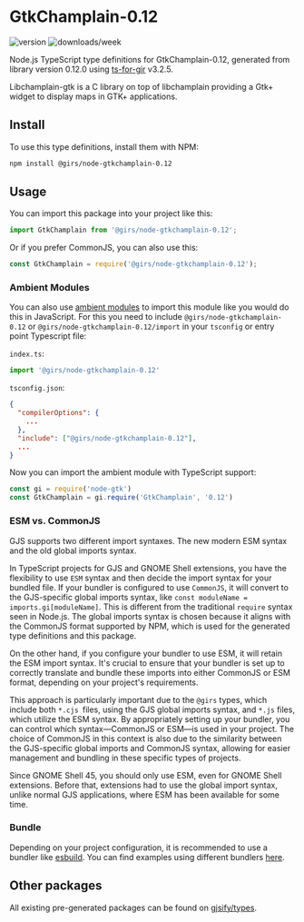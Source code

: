 
# GtkChamplain-0.12

![version](https://img.shields.io/npm/v/@girs/node-gtkchamplain-0.12)
![downloads/week](https://img.shields.io/npm/dw/@girs/node-gtkchamplain-0.12)


Node.js TypeScript type definitions for GtkChamplain-0.12, generated from library version 0.12.0 using [ts-for-gir](https://github.com/gjsify/ts-for-gir) v3.2.5.

Libchamplain-gtk is a C library on top of libchamplain providing a Gtk+ widget to display maps in GTK+ applications.

## Install

To use this type definitions, install them with NPM:
```bash
npm install @girs/node-gtkchamplain-0.12
```

## Usage

You can import this package into your project like this:
```ts
import GtkChamplain from '@girs/node-gtkchamplain-0.12';
```

Or if you prefer CommonJS, you can also use this:
```ts
const GtkChamplain = require('@girs/node-gtkchamplain-0.12');
```

### Ambient Modules

You can also use [ambient modules](https://github.com/gjsify/ts-for-gir/tree/main/packages/cli#ambient-modules) to import this module like you would do this in JavaScript.
For this you need to include `@girs/node-gtkchamplain-0.12` or `@girs/node-gtkchamplain-0.12/import` in your `tsconfig` or entry point Typescript file:

`index.ts`:
```ts
import '@girs/node-gtkchamplain-0.12'
```

`tsconfig.json`:
```json
{
  "compilerOptions": {
    ...
  },
  "include": ["@girs/node-gtkchamplain-0.12"],
  ...
}
```

Now you can import the ambient module with TypeScript support: 

```ts
const gi = require('node-gtk')
const GtkChamplain = gi.require('GtkChamplain', '0.12')
```



### ESM vs. CommonJS

GJS supports two different import syntaxes. The new modern ESM syntax and the old global imports syntax.

In TypeScript projects for GJS and GNOME Shell extensions, you have the flexibility to use `ESM` syntax and then decide the import syntax for your bundled file. If your bundler is configured to use `CommonJS`, it will convert to the GJS-specific global imports syntax, like `const moduleName = imports.gi[moduleName]`. This is different from the traditional `require` syntax seen in Node.js. The global imports syntax is chosen because it aligns with the CommonJS format supported by NPM, which is used for the generated type definitions and this package.

On the other hand, if you configure your bundler to use ESM, it will retain the ESM import syntax. It's crucial to ensure that your bundler is set up to correctly translate and bundle these imports into either CommonJS or ESM format, depending on your project's requirements.

This approach is particularly important due to the `@girs` types, which include both `*.cjs `files, using the GJS global imports syntax, and `*.js` files, which utilize the ESM syntax. By appropriately setting up your bundler, you can control which syntax—CommonJS or ESM—is used in your project. The choice of CommonJS in this context is also due to the similarity between the GJS-specific global imports and CommonJS syntax, allowing for easier management and bundling in these specific types of projects.

Since GNOME Shell 45, you should only use ESM, even for GNOME Shell extensions. Before that, extensions had to use the global import syntax, unlike normal GJS applications, where ESM has been available for some time.

### Bundle

Depending on your project configuration, it is recommended to use a bundler like [esbuild](https://esbuild.github.io/). You can find examples using different bundlers [here](https://github.com/gjsify/ts-for-gir/tree/main/examples).

## Other packages

All existing pre-generated packages can be found on [gjsify/types](https://github.com/gjsify/types).


